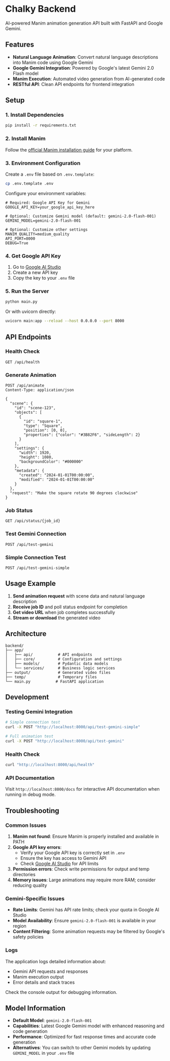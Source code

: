 # Chalky Backend

AI-powered Manim animation generation API built with FastAPI and Google Gemini.

## Features

- **Natural Language Animation**: Convert natural language descriptions into Manim code using Google Gemini
- **Google Gemini Integration**: Powered by Google's latest Gemini 2.0 Flash model
- **Manim Execution**: Automated video generation from AI-generated code
- **RESTful API**: Clean API endpoints for frontend integration

## Setup

### 1. Install Dependencies

```bash
pip install -r requirements.txt
```

### 2. Install Manim

Follow the [official Manim installation guide](https://docs.manim.community/en/stable/installation.html) for your platform.

### 3. Environment Configuration

Create a `.env` file based on `.env.template`:

```bash
cp .env.template .env
```

Configure your environment variables:

```env
# Required: Google API Key for Gemini
GOOGLE_API_KEY=your_google_api_key_here

# Optional: Customize Gemini model (default: gemini-2.0-flash-001)
GEMINI_MODEL=gemini-2.0-flash-001

# Optional: Customize other settings
MANIM_QUALITY=medium_quality
API_PORT=8000
DEBUG=True
```

### 4. Get Google API Key

1. Go to [Google AI Studio](https://makersuite.google.com/app/apikey)
2. Create a new API key
3. Copy the key to your `.env` file

### 5. Run the Server

```bash
python main.py
```

Or with uvicorn directly:

```bash
uvicorn main:app --reload --host 0.0.0.0 --port 8000
```

## API Endpoints

### Health Check
```
GET /api/health
```

### Generate Animation
```
POST /api/animate
Content-Type: application/json

{
  "scene": {
    "id": "scene-123",
    "objects": [
      {
        "id": "square-1",
        "type": "Square",
        "position": [0, 0],
        "properties": {"color": "#3B82F6", "sideLength": 2}
      }
    ],
    "settings": {
      "width": 1920,
      "height": 1080,
      "backgroundColor": "#000000"
    },
    "metadata": {
      "created": "2024-01-01T00:00:00",
      "modified": "2024-01-01T00:00:00"
    }
  },
  "request": "Make the square rotate 90 degrees clockwise"
}
```

### Job Status
```
GET /api/status/{job_id}
```

### Test Gemini Connection
```
POST /api/test-gemini
```

### Simple Connection Test
```
POST /api/test-gemini-simple
```

## Usage Example

1. **Send animation request** with scene data and natural language description
2. **Receive job ID** and poll status endpoint for completion
3. **Get video URL** when job completes successfully
4. **Stream or download** the generated video

## Architecture

```
backend/
├── app/
│   ├── api/           # API endpoints
│   ├── core/          # Configuration and settings
│   ├── models/        # Pydantic data models
│   └── services/      # Business logic services
├── output/            # Generated video files
├── temp/              # Temporary files
└── main.py           # FastAPI application
```

## Development

### Testing Gemini Integration

```bash
# Simple connection test
curl -X POST "http://localhost:8000/api/test-gemini-simple"

# Full animation test
curl -X POST "http://localhost:8000/api/test-gemini"
```

### Health Check

```bash
curl "http://localhost:8000/api/health"
```

### API Documentation

Visit `http://localhost:8000/docs` for interactive API documentation when running in debug mode.

## Troubleshooting

### Common Issues

1. **Manim not found**: Ensure Manim is properly installed and available in PATH
2. **Google API key errors**: 
   - Verify your Google API key is correctly set in `.env`
   - Ensure the key has access to Gemini API
   - Check [Google AI Studio](https://makersuite.google.com/) for API limits
3. **Permission errors**: Check write permissions for output and temp directories
4. **Memory issues**: Large animations may require more RAM; consider reducing quality

### Gemini-Specific Issues

- **Rate Limits**: Gemini has API rate limits; check your quota in Google AI Studio
- **Model Availability**: Ensure `gemini-2.0-flash-001` is available in your region
- **Content Filtering**: Some animation requests may be filtered by Google's safety policies

### Logs

The application logs detailed information about:
- Gemini API requests and responses
- Manim execution output
- Error details and stack traces

Check the console output for debugging information.

## Model Information

- **Default Model**: `gemini-2.0-flash-001`
- **Capabilities**: Latest Google Gemini model with enhanced reasoning and code generation
- **Performance**: Optimized for fast response times and accurate code generation
- **Alternatives**: You can switch to other Gemini models by updating `GEMINI_MODEL` in your `.env` file 
